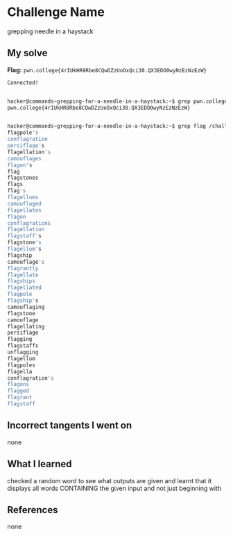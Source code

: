 # Challenge Name
grepping needle in a haystack

## My solve
**Flag:** `pwn.college{4rIUkHR8Rbe8CQwDZzUoOxQci30.QX3EDO0wyNzEzNzEzW}`

```bash
Connected!


hacker@commands~grepping-for-a-needle-in-a-haystack:~$ grep pwn.college /challenge/data.txt
pwn.college{4rIUkHR8Rbe8CQwDZzUoOxQci30.QX3EDO0wyNzEzNzEzW}


hacker@commands~grepping-for-a-needle-in-a-haystack:~$ grep flag /challenge/data.txt
flagpole's
conflagration
persiflage's
flagellation's
camouflages
flagon's
flag
flagstones
flags
flag's
flagellums
camouflaged
flagellates
flagon
conflagrations
flagellation
flagstaff's
flagstone's
flagellum's
flagship
camouflage's
flagrantly
flagellate
flagships
flagellated
flagpole
flagship's
camouflaging
flagstone
camouflage
flagellating
persiflage
flagging
flagstaffs
unflagging
flagellum
flagpoles
flagella
conflagration's
flagons
flagged
flagrant
flagstaff

```
## Incorrect tangents I went on
none

## What I learned
checked a random word to see what outputs are given and learnt that it displays all words CONTAINING the given input and not just beginning with

## References 
none
